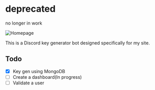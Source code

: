 # deprecated
no longer in work

![Homepage](https://cdn.discordapp.com/attachments/1097120003007979570/1205079805112881152/image.png?ex=65d71106&is=65c49c06&hm=418e4440a187809b21e067ece1e7d06fb01a981bed312e16cf270f91ba78308c&)

This is a Discord key generator bot designed specifically for my site. 
## Todo
- [x] Key gen using MongoDB
- [ ] Create a dashboard(In progress)
- [ ] Validate a user
